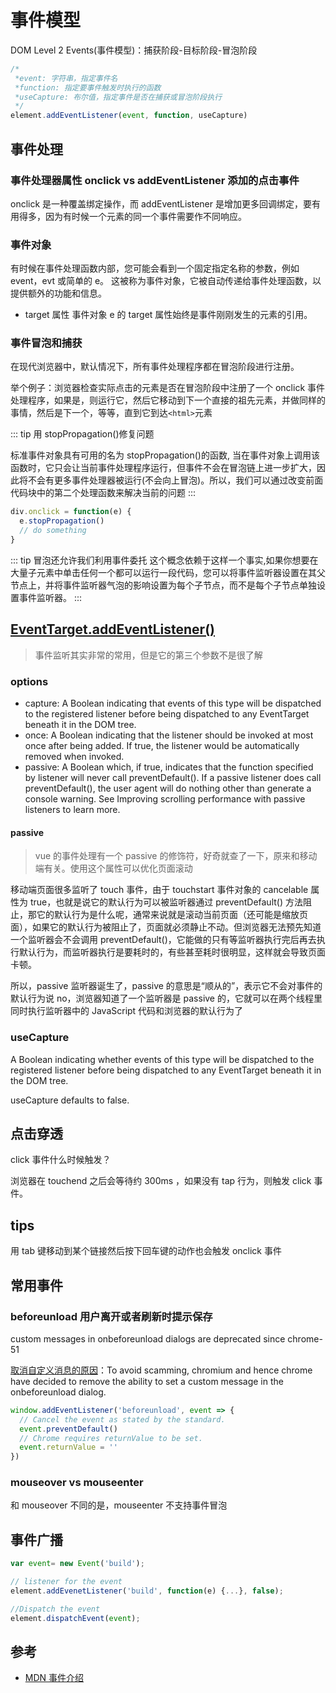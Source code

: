# 事件模型

DOM Level 2 Events(事件模型)：捕获阶段-目标阶段-冒泡阶段

```js
/*
 *event: 字符串，指定事件名
 *function: 指定要事件触发时执行的函数
 *useCapture: 布尔值，指定事件是否在捕获或冒泡阶段执行
 */
element.addEventListener(event, function, useCapture)
```

## 事件处理

### 事件处理器属性 onclick vs addEventListener 添加的点击事件

onclick 是一种覆盖绑定操作，而 addEventListener 是增加更多回调绑定，要有用得多，因为有时候一个元素的同一个事件需要作不同响应。

### 事件对象

有时候在事件处理函数内部，您可能会看到一个固定指定名称的参数，例如 event，evt 或简单的 e。 这被称为事件对象，它被自动传递给事件处理函数，以提供额外的功能和信息。

- target 属性
  事件对象 e 的 target 属性始终是事件刚刚发生的元素的引用。

### 事件冒泡和捕获

在现代浏览器中，默认情况下，所有事件处理程序都在冒泡阶段进行注册。

举个例子：浏览器检查实际点击的元素是否在冒泡阶段中注册了一个 onclick 事件处理程序，如果是，则运行它，然后它移动到下一个直接的祖先元素，并做同样的事情，然后是下一个，等等，直到它到达`<html>`元素

::: tip 用 stopPropagation()修复问题

标准事件对象具有可用的名为 stopPropagation()的函数, 当在事件对象上调用该函数时，它只会让当前事件处理程序运行，但事件不会在冒泡链上进一步扩大，因此将不会有更多事件处理器被运行(不会向上冒泡)。所以，我们可以通过改变前面代码块中的第二个处理函数来解决当前的问题
:::

```js
div.onclick = function(e) {
  e.stopPropagation()
  // do something
}
```

::: tip 冒泡还允许我们利用事件委托
这个概念依赖于这样一个事实,如果你想要在大量子元素中单击任何一个都可以运行一段代码，您可以将事件监听器设置在其父节点上，并将事件监听器气泡的影响设置为每个子节点，而不是每个子节点单独设置事件监听器。
:::

## [EventTarget.addEventListener()](https://developer.mozilla.org/en-US/docs/Web/API/EventTarget/addEventListener)

> 事件监听其实非常的常用，但是它的第三个参数不是很了解

### options

- capture: A Boolean indicating that events of this type will be dispatched to the registered listener before being dispatched to any EventTarget beneath it in the DOM tree.
- once: A Boolean indicating that the listener should be invoked at most once after being added. If true, the listener would be automatically removed when invoked.
- passive: A Boolean which, if true, indicates that the function specified by listener will never call preventDefault(). If a passive listener does call preventDefault(), the user agent will do nothing other than generate a console warning. See Improving scrolling performance with passive listeners to learn more.

#### passive

> vue 的事件处理有一个 passive 的修饰符，好奇就查了一下，原来和移动端有关。使用这个属性可以优化页面滚动

移动端页面很多监听了 touch 事件，由于 touchstart 事件对象的 cancelable 属性为 true，也就是说它的默认行为可以被监听器通过 preventDefault() 方法阻止，那它的默认行为是什么呢，通常来说就是滚动当前页面（还可能是缩放页面），如果它的默认行为被阻止了，页面就必须静止不动。但浏览器无法预先知道一个监听器会不会调用 preventDefault()，它能做的只有等监听器执行完后再去执行默认行为，而监听器执行是要耗时的，有些甚至耗时很明显，这样就会导致页面卡顿。

所以，passive 监听器诞生了，passive 的意思是“顺从的”，表示它不会对事件的默认行为说 no，浏览器知道了一个监听器是 passive 的，它就可以在两个线程里同时执行监听器中的 JavaScript 代码和浏览器的默认行为了

### useCapture

A Boolean indicating whether events of this type will be dispatched to the registered listener before being dispatched to any EventTarget beneath it in the DOM tree.

useCapture defaults to false.

## 点击穿透

click 事件什么时候触发？

浏览器在 touchend 之后会等待约 300ms ，如果没有 tap 行为，则触发 click 事件。

## tips

用 tab 键移动到某个链接然后按下回车键的动作也会触发 onclick 事件

## 常用事件

### beforeunload 用户离开或者刷新时提示保存

custom messages in onbeforeunload dialogs are deprecated since chrome-51

[取消自定义消息的原因](https://stackoverflow.com/questions/37782104/javascript-onbeforeunload-not-showing-custom-message)：To avoid scamming, chromium and hence chrome have decided to remove the ability to set a custom message in the onbeforeunload dialog.

```js
window.addEventListener('beforeunload', event => {
  // Cancel the event as stated by the standard.
  event.preventDefault()
  // Chrome requires returnValue to be set.
  event.returnValue = ''
})
```

### mouseover vs mouseenter

和 mouseover 不同的是，mouseenter 不支持事件冒泡

## 事件广播

```js
var event= new Event('build');

// listener for the event
element.addEvenetListener('build', function(e) {...}, false);

//Dispatch the event
element.dispatchEvent(event);
```

## 参考

- [MDN 事件介绍](https://developer.mozilla.org/zh-CN/docs/Learn/JavaScript/Building_blocks/Events)
